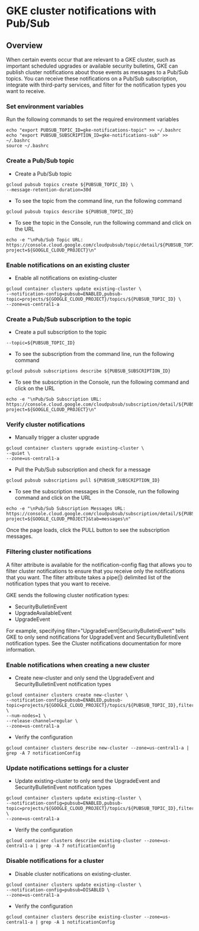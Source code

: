 # GKE cluster notifications with Pub/Sub

## Overview

When certain events occur that are relevant to a GKE cluster, such as important scheduled upgrades or available security bulletins, GKE can publish cluster notifications about those events as messages to a Pub/Sub topics. You can receive these notifications on a Pub/Sub subscription, integrate with third-party services, and filter for the notification types you want to receive.

### Set environment variables

Run the following commands to set the required environment variables

```
echo "export PUBSUB_TOPIC_ID=gke-notifications-topic" >> ~/.bashrc
echo "export PUBSUB_SUBSCRIPTION_ID=gke-notifications-sub" >> ~/.bashrc
source ~/.bashrc
```

### Create a Pub/Sub topic

- Create a Pub/Sub topic

```
gcloud pubsub topics create ${PUBSUB_TOPIC_ID} \
--message-retention-duration=30d
```

- To see the topic from the command line, run the following command

```
gcloud pubsub topics describe ${PUBSUB_TOPIC_ID}
```

- To see the topic in the Console, run the following command and click on the URL

```
echo -e "\nPub/Sub Topic URL: https://console.cloud.google.com/cloudpubsub/topic/detail/${PUBSUB_TOPIC_ID}?project=${GOOGLE_CLOUD_PROJECT}\n"
```

### Enable notifications on an existing cluster

- Enable all notifications on existing-cluster

```
gcloud container clusters update existing-cluster \
--notification-config=pubsub=ENABLED,pubsub-topic=projects/${GOOGLE_CLOUD_PROJECT}/topics/${PUBSUB_TOPIC_ID} \
--zone=us-central1-a
```

### Create a Pub/Sub subscription to the topic

- Create a pull subscription to the topic

```gcloud pubsub subscriptions create ${PUBSUB_SUBSCRIPTION_ID} \
--topic=${PUBSUB_TOPIC_ID}
```

- To see the subscription from the command line, run the following command

```
gcloud pubsub subscriptions describe ${PUBSUB_SUBSCRIPTION_ID}
```

- To see the subscription in the Console, run the following command and click on the URL

```
echo -e "\nPub/Sub Subscription URL: https://console.cloud.google.com/cloudpubsub/subscription/detail/${PUBSUB_SUBSCRIPTION_ID}?project=${GOOGLE_CLOUD_PROJECT}\n"
```

### Verify cluster notifications

- Manually trigger a cluster upgrade

```
gcloud container clusters upgrade existing-cluster \
--quiet \
--zone=us-central1-a
```

- Pull the Pub/Sub subscription and check for a message

```
gcloud pubsub subscriptions pull ${PUBSUB_SUBSCRIPTION_ID}
```

- To see the subscription messages in the Console, run the following command and click on the URL

```
echo -e "\nPub/Sub Subscription Messages URL: https://console.cloud.google.com/cloudpubsub/subscription/detail/${PUBSUB_SUBSCRIPTION_ID}?project=${GOOGLE_CLOUD_PROJECT}&tab=messages\n"
```

Once the page loads, click the PULL button to see the subscription messages.

### Filtering cluster notifications

A filter attribute is available for the notification-config flag that allows you to filter cluster notifications to ensure that you receive only the notifications that you want. The filter attribute takes a pipe(|) delimited list of the notification types that you want to receive.

GKE sends the following cluster notification types:

- SecurityBulletinEvent
- UpgradeAvailableEvent
- UpgradeEvent

For example, specifying filter="UpgradeEvent|SecurityBulletinEvent" tells GKE to only send notifications for UpgradeEvent and SecurityBulletinEvent notification types. See the Cluster notifications documentation for more information.

### Enable notifications when creating a new cluster

- Create new-cluster and only send the UpgradeEvent and SecurityBulletinEvent notification types

```
gcloud container clusters create new-cluster \
--notification-config=pubsub=ENABLED,pubsub-topic=projects/${GOOGLE_CLOUD_PROJECT}/topics/${PUBSUB_TOPIC_ID},filter="UpgradeEvent|SecurityBulletinEvent" \
--num-nodes=1 \
--release-channel=regular \
--zone=us-central1-a
```

- Verify the configuration

```
gcloud container clusters describe new-cluster --zone=us-central1-a | grep -A 7 notificationConfig
```

### Update notifications settings for a cluster

- Update existing-cluster to only send the UpgradeEvent and SecurityBulletinEvent notification types

```
gcloud container clusters update existing-cluster \
--notification-config=pubsub=ENABLED,pubsub-topic=projects/${GOOGLE_CLOUD_PROJECT}/topics/${PUBSUB_TOPIC_ID},filter="UpgradeEvent|SecurityBulletinEvent" \
--zone=us-central1-a
```

- Verify the configuration

```
gcloud container clusters describe existing-cluster --zone=us-central1-a | grep -A 7 notificationConfig
```

### Disable notifications for a cluster

- Disable cluster notifications on existing-cluster.

```
gcloud container clusters update existing-cluster \
--notification-config=pubsub=DISABLED \
--zone=us-central1-a
```

- Verify the configuration

```
gcloud container clusters describe existing-cluster --zone=us-central1-a | grep -A 1 notificationConfig
```
